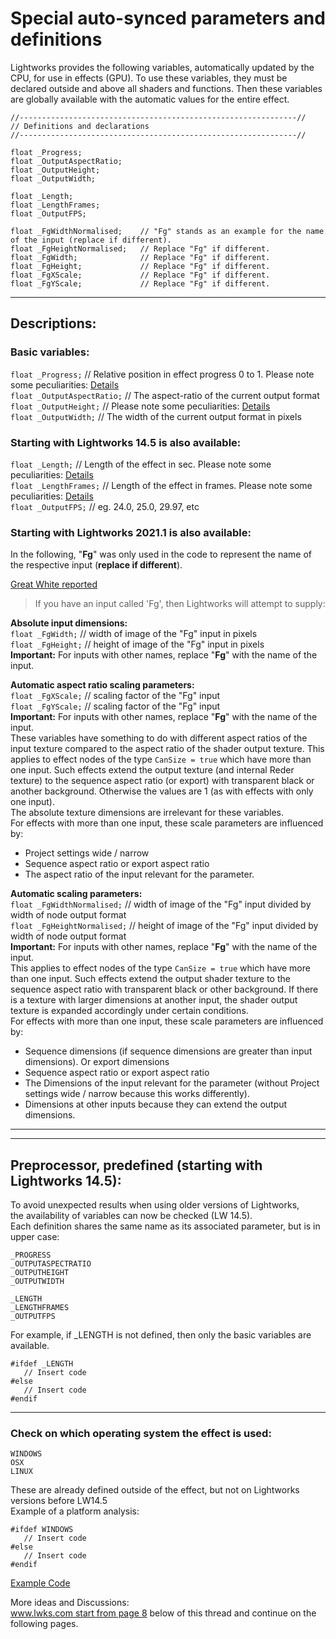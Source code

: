 # Special auto-synced parameters and definitions
Lightworks provides the following variables, automatically updated by the CPU, for use in effects (GPU).
To use these variables, they must be declared outside and above all shaders and functions. Then these variables are globally available with the automatic values for the entire effect.
``` Code
//--------------------------------------------------------------//
// Definitions and declarations
//--------------------------------------------------------------//

float _Progress;  
float _OutputAspectRatio;  
float _OutputHeight;  
float _OutputWidth;  

float _Length;
float _LengthFrames;
float _OutputFPS;

float _FgWidthNormalised;    // "Fg" stands as an example for the name of the input (replace if different). 
float _FgHeightNormalised;   // Replace "Fg" if different.
float _FgWidth;              // Replace "Fg" if different.
float _FgHeight;             // Replace "Fg" if different.
float _FgXScale;             // Replace "Fg" if different.
float _FgYScale;             // Replace "Fg" if different.
```
  
---
  
## Descriptions:
  
### Basic variables:

`float _Progress;`          // Relative position in effect progress 0 to 1. Please note some peculiarities: [Details](_Progress.md)  
`float _OutputAspectRatio;` // The aspect-ratio of the current output format  
`float _OutputHeight;`      // Please note some peculiarities: [Details](_OutputHeight.md)  
`float _OutputWidth;`       // The width of the current output format in pixels  
 

### Starting with Lightworks 14.5 is also available: 

`float _Length;`        // Length of the effect in sec. Please note some peculiarities: [Details](_Length.md)  
`float _LengthFrames;`  // Length of the effect in frames. Please note some peculiarities: [Details](_Length.md)  
`float _OutputFPS;`     //  eg. 24.0, 25.0, 29.97, etc  
  
  
### Starting with Lightworks 2021.1 is also available: 

In the following, "**Fg**" was only used in the code to represent the name of the respective input (**replace if different**).

[Great White reported](https://www.lwks.com/index.php?option=com_kunena&func=view&catid=12&id=228948&Itemid=81#229128)

> If you have an input called 'Fg', then Lightworks will attempt to supply:

**Absolute input dimensions:**  
`float _FgWidth;`             // width of image of the "Fg" input in pixels  
`float _FgHeight;`            // height of image of the "Fg" input in pixels  
**Important:** For inputs with other names, replace "**Fg**" with the name of the input.

**Automatic aspect ratio scaling parameters:**  
`float _FgXScale;`            // scaling factor of the "Fg" input  
`float _FgYScale;`            // scaling factor of the "Fg" input  
**Important:** For inputs with other names, replace "**Fg**" with the name of the input.  
These variables have something to do with different aspect ratios of the input texture compared to the aspect ratio of the shader output texture. This applies to effect nodes of the type `CanSize = true` which have more than one input. Such effects extend the output texture (and internal Reder texture) to the sequence aspect ratio (or export) with transparent black or another background. Otherwise the values are 1 (as with effects with only one input).  
The absolute texture dimensions are irrelevant for these variables.  
For effects with more than one input, these scale parameters are influenced by:
- Project settings wide / narrow
- Sequence aspect ratio or export aspect ratio
- The aspect ratio of the input relevant for the parameter.  

**Automatic scaling parameters:**  
`float _FgWidthNormalised;`   // width of image of the "Fg" input divided by width of node output format  
`float _FgHeightNormalised;`  // height of image of the "Fg" input divided by width of node output format  
**Important:** For inputs with other names, replace "**Fg**" with the name of the input.  
This applies to effect nodes of the type `CanSize = true` which have more than one input. Such effects extend the output shader texture to the sequence aspect ratio with transparent black or other background. If there is a texture with larger dimensions at another input, the shader output texture is expanded accordingly under certain conditions.  
For effects with more than one input, these scale parameters are influenced by:
- Sequence dimensions (if sequence dimensions are greater than input dimensions). Or export dimensions
- Sequence aspect ratio  or export aspect ratio
- The Dimensions of the input relevant for the parameter (without Project settings wide / narrow because this works differently). 
- Dimensions at other inputs because they can extend the output dimensions.

---
---

## Preprocessor, predefined (starting with Lightworks 14.5):

To avoid unexpected results when using older versions of Lightworks,  
the availability of variables can now be checked (LW 14.5).  
Each definition shares the same name as its associated parameter, but is in upper case:  
``` Code
_PROGRESS
_OUTPUTASPECTRATIO
_OUTPUTHEIGHT
_OUTPUTWIDTH

_LENGTH
_LENGTHFRAMES
_OUTPUTFPS

```
For example, if _LENGTH is not defined, then only the basic variables are available.
``` Code
#ifdef _LENGTH
   // Insert code
#else
   // Insert code
#endif
```

---

### Check on which operating system the effect is used:
``` Code
WINDOWS
OSX
LINUX
```
These are already defined outside of the effect, but not on Lightworks versions before LW14.5  
Example of a platform analysis:
``` Code
#ifdef WINDOWS
   // Insert code
#else
   // Insert code
#endif
```

[Example Code](../../../Auto-synced_parameters/README.md)

More ideas and Discussions:  
[www.lwks.com start from page 8](https://www.lwks.com/index.php?option=com_kunena&func=view&catid=7&id=143678&limit=15&limitstart=105&Itemid=81#ftop) below of this thread and continue on the following pages.

